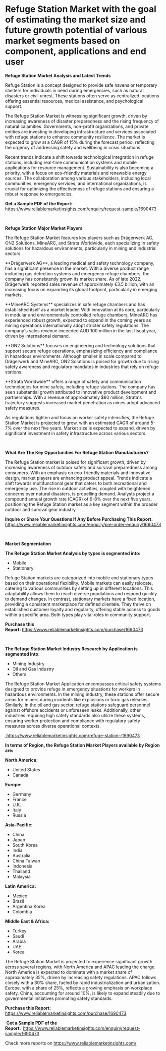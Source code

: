 <p><h1>Refuge Station Market with the goal of estimating the market size and future growth potential of various market segments based on component, applications and end user</h1></p><p><strong>Refuge Station Market Analysis and Latest Trends</strong></p>
<p><p>Refuge Station is a concept designed to provide safe havens or temporary shelters for individuals in need during emergencies, such as natural disasters or civil unrest. These stations often serve as centralized locations offering essential resources, medical assistance, and psychological support.</p><p>The Refuge Station Market is witnessing significant growth, driven by increasing awareness of disaster preparedness and the rising frequency of natural calamities. Governments, non-profit organizations, and private entities are investing in developing infrastructure and services associated with refuge stations to enhance community resilience. The market is expected to grow at a CAGR of 15% during the forecast period, reflecting the urgency of addressing safety and wellbeing in crisis situations.</p><p>Recent trends indicate a shift towards technological integration in refuge stations, including real-time communication systems and mobile applications for resource management. Sustainability is also becoming a priority, with a focus on eco-friendly materials and renewable energy sources. The collaboration among various stakeholders, including local communities, emergency services, and international organizations, is crucial for optimizing the effectiveness of refuge stations and ensuring a robust response to emergencies.</p></p>
<p><strong>Get a Sample PDF of the Report:&nbsp;</strong> <a href="https://www.reliablemarketinsights.com/enquiry/request-sample/1690473?utm_campaign=1166&utm_medium=2&utm_source=Github&utm_content=ia&utm_term=26032025&utm_id=refuge-station">https://www.reliablemarketinsights.com/enquiry/request-sample/1690473</a></p>
<p>&nbsp;</p>
<p><strong>Refuge Station Major Market Players</strong></p>
<p><p>The Refuge Station Market features key players such as Drägerwerk AG, ON2 Solutions, MineARC, and Strata Worldwide, each specializing in safety solutions for hazardous environments, particularly in mining and industrial sectors. </p><p>**Drägerwerk AG**, a leading medical and safety technology company, has a significant presence in the market. With a diverse product range including gas detection systems and emergency refuge chambers, the company has consistently grown its market share. As of late 2022, Drägerwerk reported sales revenue of approximately €3.5 billion, with an increasing focus on expanding its global footprint, particularly in emerging markets.</p><p>**MineARC Systems** specializes in safe refuge chambers and has established itself as a market leader. With innovation at its core, particularly in modular and environmentally controlled refuge chambers, MineARC has experienced robust growth, expected to expand in the coming years as mining operations internationally adopt stricter safety regulations. The company's sales revenue exceeded AUD 100 million in the last fiscal year, driven by international demand.</p><p>**ON2 Solutions** focuses on engineering and technology solutions that support secure refuge operations, emphasizing efficiency and compliance in hazardous environments. Although smaller in scale compared to Drägerwerk and MineARC, ON2 Solutions is poised for growth due to rising safety awareness and regulatory mandates in industries that rely on refuge stations.</p><p>**Strata Worldwide** offers a range of safety and communication technologies for mine safety, including refuge stations. The company has seen substantial growth attributed to innovative product development and partnerships. With a revenue of approximately $80 million, Strata's trajectory suggests increased market penetration as mines adopt advanced safety measures.</p><p>As regulations tighten and focus on worker safety intensifies, the Refuge Station Market is projected to grow, with an estimated CAGR of around 5-7% over the next five years. Market size is expected to expand, driven by significant investment in safety infrastructure across various sectors.</p></p>
<p>&nbsp;</p>
<p><strong>What Are The Key Opportunities For Refuge Station Manufacturers?</strong></p>
<p><p>The Refuge Station market is poised for significant growth, driven by increasing awareness of outdoor safety and survival preparedness among consumers. With an emphasis on eco-friendly materials and innovative design, market players are enhancing product appeal. Trends indicate a shift towards multifunctional gear that caters to both recreational and emergency use. The rise in outdoor activities, coupled with heightened concerns over natural disasters, is propelling demand. Analysts project a compound annual growth rate (CAGR) of 6-8% over the next five years, positioning the Refuge Station market as a key segment within the broader outdoor and survival gear industry.</p></p>
<p><strong>Inquire or Share Your Questions If Any Before Purchasing This Report:</strong> <a href="https://www.reliablemarketinsights.com/enquiry/pre-order-enquiry/1690473?utm_campaign=1166&utm_medium=2&utm_source=Github&utm_content=ia&utm_term=26032025&utm_id=refuge-station">https://www.reliablemarketinsights.com/enquiry/pre-order-enquiry/1690473</a></p>
<p>&nbsp;</p>
<p><strong>Market Segmentation</strong></p>
<p><strong>The Refuge Station Market Analysis by types is segmented into:</strong></p>
<p><ul><li>Mobile</li><li>Stationary</li></ul></p>
<p><p>Refuge Station markets are categorized into mobile and stationary types based on their operational flexibility. Mobile markets can easily relocate, catering to various communities by setting up in different locations. This adaptability allows them to reach diverse populations and respond quickly to demand changes. In contrast, stationary markets have a fixed location, providing a consistent marketplace for defined clientele. They thrive on established customer loyalty and regularity, offering stable access to goods within a specific area. Both types play vital roles in community support.</p></p>
<p><strong>Purchase this Report:&nbsp;</strong><a href="https://www.reliablemarketinsights.com/purchase/1690473?utm_campaign=1166&utm_medium=2&utm_source=Github&utm_content=ia&utm_term=26032025&utm_id=refuge-station">https://www.reliablemarketinsights.com/purchase/1690473</a></p>
<p>&nbsp;</p>
<p><strong>The Refuge Station Market Industry Research by Application is segmented into:</strong></p>
<p><ul><li>Mining Industry</li><li>Oil and Gas Industry</li><li>Others</li></ul></p>
<p><p>The Refuge Station Market Application encompasses critical safety systems designed to provide refuge in emergency situations for workers in hazardous environments. In the mining industry, these stations offer secure areas for miners during incidents like explosions or toxic gas releases. Similarly, in the oil and gas sector, refuge stations safeguard personnel against offshore accidents or unforeseen leaks. Additionally, other industries requiring high safety standards also utilize these systems, ensuring worker protection and compliance with regulatory safety measures across diverse operational contexts.</p></p>
<p><a href="https://www.reliablemarketinsights.com/refuge-station-r1690473?utm_campaign=1166&utm_medium=2&utm_source=Github&utm_content=ia&utm_term=26032025&utm_id=refuge-station">&nbsp;https://www.reliablemarketinsights.com/refuge-station-r1690473</a></p>
<p><strong>In terms of Region, the Refuge Station Market Players available by Region are:</strong></p>
<p>
    <p> <strong> North America: </strong>
        <ul>
            <li>United States</li>
            <li>Canada</li>
        </ul>
        </p> 
    <p> <strong> Europe: </strong>
        <ul>
            <li>Germany</li>
            <li>France</li>
            <li>U.K.</li>
            <li>Italy</li>
            <li>Russia</li>
        </ul>
        </p> 
    <p> <strong> Asia-Pacific: </strong>
        <ul>
            <li>China</li>
            <li>Japan</li>
            <li>South Korea</li>
            <li>India</li>
            <li>Australia</li>
            <li>China Taiwan</li>
            <li>Indonesia</li>
            <li>Thailand</li>
            <li>Malaysia</li>
        </ul>
        </p> 
    <p> <strong> Latin America: </strong>
        <ul>
            <li>Mexico</li>
            <li>Brazil</li>
            <li>Argentina Korea</li>
            <li>Colombia</li>
        </ul>
        </p> 
    <p> <strong> Middle East & Africa: </strong>
        <ul>
            <li>Turkey</li>
            <li>Saudi</li>
            <li>Arabia</li>
            <li>UAE</li>
            <li>Korea</li>
        </ul>
    </p>
    </p>
<p><p>The Refuge Station Market is projected to experience significant growth across several regions, with North America and APAC leading the charge. North America is expected to dominate with a market share of approximately 35%, driven by increasing safety regulations. APAC follows closely with a 30% share, fueled by rapid industrialization and urbanization. Europe, with a share of 25%, reflects a growing emphasis on workplace safety. China, accounting for around 10%, is likely to expand steadily due to governmental initiatives promoting safety standards.</p></p>
<p><strong>Purchase this Report: </strong><a href="https://www.reliablemarketinsights.com/purchase/1690473?utm_campaign=1166&utm_medium=2&utm_source=Github&utm_content=ia&utm_term=26032025&utm_id=refuge-station">https://www.reliablemarketinsights.com/purchase/1690473</a></p>
<p>&nbsp;<strong>Get a Sample PDF of the Report:&nbsp;&nbsp;</strong><a href="https://www.reliablemarketinsights.com/enquiry/request-sample/1690473?utm_campaign=1166&utm_medium=2&utm_source=Github&utm_content=ia&utm_term=26032025&utm_id=refuge-station">https://www.reliablemarketinsights.com/enquiry/request-sample/1690473</a></p>
<p><strong></strong></p>
<p>Check more reports on <a href="https://www.reliablemarketinsights.com/?utm_campaign=1166&utm_medium=2&utm_source=Github&utm_content=ia&utm_term=26032025&utm_id=refuge-station">https://www.reliablemarketinsights.com/</a></p>